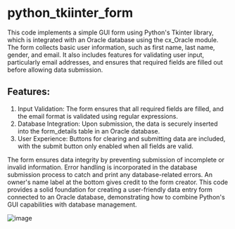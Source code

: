 # python_tkiinter_form

This code implements a simple GUI form using Python's Tkinter library, which is integrated with an Oracle database using the cx_Oracle module. The form collects basic user information, such as first name, last name, gender, and email. It also includes features for validating user input, particularly email addresses, and ensures that required fields are filled out before allowing data submission.

## Features:
1) Input Validation: The form ensures that all required fields are filled, and the email format is validated using regular expressions.
2) Database Integration: Upon submission, the data is securely inserted into the form_details table in an Oracle database.
3) User Experience: Buttons for clearing and submitting data are included, with the submit button only enabled when all fields are valid.

The form ensures data integrity by preventing submission of incomplete or invalid information.
Error handling is incorporated in the database submission process to catch and print any database-related errors.
An owner's name label at the bottom gives credit to the form creator.
This code provides a solid foundation for creating a user-friendly data entry form connected to an Oracle database, demonstrating how to combine Python's GUI capabilities with database management.

![image](https://github.com/user-attachments/assets/0a8a9974-d6c1-4568-8b94-a06533c48ab0)
